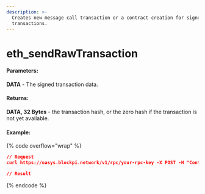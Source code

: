 ```yaml
---
description: >-
  Creates new message call transaction or a contract creation for signed
  transactions.
---
```


# eth\_sendRawTransaction

#### **Parameters:**

**DATA** - The signed transaction data.

#### **Returns:**

**DATA, 32 Bytes** - the transaction hash, or the zero hash if the transaction is not yet available.

#### Example:

{% code overflow="wrap" %}
```json
// Request
curl https://oasys.blockpi.network/v1/rpc/your-rpc-key -X POST -H "Content-Type: application/json" --data '{"jsonrpc":"2.0","method":"eth_sendRawTransaction","params":["0xd46e8dd67c5d32be8d46e8dd67c5d32be8058bb8eb970870f072445675058bb8eb970870f072445675"],"id":1}'

// Result

```
{% endcode %}
